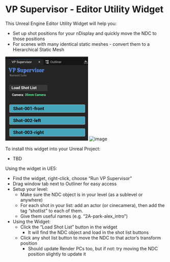 # VP Supervisor - Editor Utility Widget

This Unreal Engine Editor Utility Widget will help you:
 - Set up shot positions for your nDisplay and quickly move the NDC to those positions
 - For scenes with many identical static meshes - convert them to a Hierarchical Static Mesh



![image-20250312154346422](../assets/image-20250312154346422.png)
<img width="250" alt="image" src="https://github.com/user-attachments/assets/5abb54f2-ef3e-492d-b12a-3d4d6d8a858e" />




To install this widget into your Unreal Project:

 - TBD

Using the widget in UE5:
  * Find the widget, right-click, choose “Run VP Supervisor”  
  * Drag window tab next to Outliner for easy access  
* Setup your level:  
  * Make sure the NDC object is in your level (as a sublevel or anywhere)  
  * For each shot in your list: add an actor (or cinecamera), then add the tag “shotlist” to each of them.    
  * Give them useful names (e.g. “2A-park-alex\_intro”)  
* Using the Widget:  
  * Click the “Load Shot List” button in the widget  
    * It will find the NDC object and load in the shot list buttons  
  * Click any shot list button to move the NDC to that actor’s transform position  
    * Should update Render PCs too, but if not: try moving the NDC position slightly to update it
